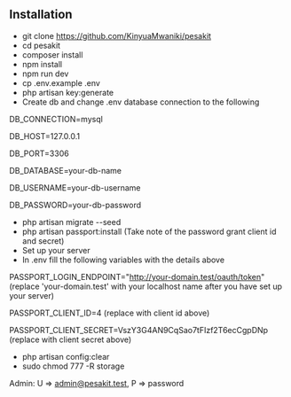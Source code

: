 ## Installation

- git clone https://github.com/KinyuaMwaniki/pesakit
- cd pesakit
- composer install
- npm install
- npm run dev
- cp .env.example .env
- php artisan key:generate
- Create db and change .env database connection to the following

DB_CONNECTION=mysql

DB_HOST=127.0.0.1

DB_PORT=3306

DB_DATABASE=your-db-name

DB_USERNAME=your-db-username

DB_PASSWORD=your-db-password

- php artisan migrate --seed
- php artisan passport:install (Take note of the password grant client id and secret)
- Set up your server
- In .env fill the following variables with the details above

PASSPORT_LOGIN_ENDPOINT="http://your-domain.test/oauth/token" (replace 'your-domain.test' with your localhost name 
after you have set up your server)

PASSPORT_CLIENT_ID=4 (replace with client id above)

PASSPORT_CLIENT_SECRET=VszY3G4AN9CqSao7tFIzf2T6ecCgpDNp (replace with client secret above)

- php artisan config:clear
- sudo chmod 777 -R storage

Admin: U => admin@pesakit.test, P => password
